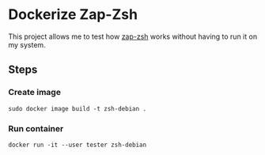 # Dockerize Zap-Zsh

This project allows me to test how [zap-zsh](https://www.zapzsh.org) works without having to run it on my system.

## Steps
### Create image

`sudo docker image build -t zsh-debian .`

### Run container

`docker run -it --user tester zsh-debian`
